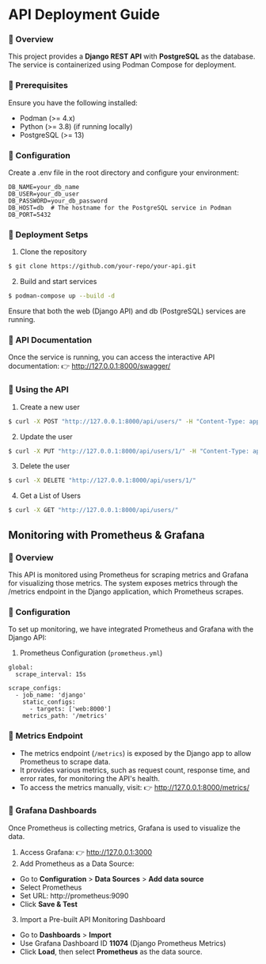 #  API Deployment Guide
### 📌 Overview
This project provides a **Django REST API** with **PostgreSQL** as the database. The service is containerized using Podman Compose for deployment.

### 📌 Prerequisites
Ensure you have the following installed:

- Podman (>= 4.x)
- Python (>= 3.8) (if running locally)
- PostgreSQL (>= 13)

### 📌 Configuration
Create a .env file in the root directory and configure your environment:
  ```
  DB_NAME=your_db_name
  DB_USER=your_db_user
  DB_PASSWORD=your_db_password
  DB_HOST=db  # The hostname for the PostgreSQL service in Podman
  DB_PORT=5432
  ```


### 📌 Deployment Setps
1. Clone the repository
```sh
$ git clone https://github.com/your-repo/your-api.git
```
2. Build and start services
```sh
$ podman-compose up --build -d
```
Ensure that both the web (Django API) and db (PostgreSQL) services are running.

### 📌 API Documentation
Once the service is running, you can access the interactive API documentation: 👉 http://127.0.0.1:8000/swagger/

### 📌 Using the API
1. Create a new user
```sh
$ curl -X POST "http://127.0.0.1:8000/api/users/" -H "Content-Type: application/json" -d '{"name": "Alice", "email": "alice@example.com"}'
```
2. Update the user
```sh
$ curl -X PUT "http://127.0.0.1:8000/api/users/1/" -H "Content-Type: application/json" -d '{"name": "Alice Updated"}'
```
3. Delete the user
```sh
$ curl -X DELETE "http://127.0.0.1:8000/api/users/1/"
```
4. Get a List of Users
```sh
$ curl -X GET "http://127.0.0.1:8000/api/users/"
```

## Monitoring with Prometheus & Grafana
### 📌 Overview
This API is monitored using Prometheus for scraping metrics and Grafana for visualizing those metrics. The system exposes metrics through the /metrics endpoint in the Django application, which Prometheus scrapes.

### 📌 Configuration
To set up monitoring, we have integrated Prometheus and Grafana with the Django API:
1. Prometheus Configuration (```prometheus.yml```)
```
global:
  scrape_interval: 15s

scrape_configs:
  - job_name: 'django'
    static_configs:
      - targets: ['web:8000']
    metrics_path: '/metrics'
```

### 📌 Metrics Endpoint
- The metrics endpoint (```/metrics```) is exposed by the Django app to allow Prometheus to scrape data.
- It provides various metrics, such as request count, response time, and error rates, for monitoring the API's health.
- To access the metrics manually, visit: 👉 http://127.0.0.1:8000/metrics/

### 📌 Grafana Dashboards
Once Prometheus is collecting metrics, Grafana is used to visualize the data.
1. Access Grafana: 👉 http://127.0.0.1:3000
2. Add Prometheus as a Data Source:
- Go to **Configuration** > **Data Sources** > **Add data source**
- Select Prometheus
- Set URL: http://prometheus:9090
- Click **Save & Test**

3. Import a Pre-built API Monitoring Dashboard
- Go to **Dashboards** > **Import**
- Use Grafana Dashboard ID **11074** (Django Prometheus Metrics)
- Click **Load**, then select **Prometheus** as the data source.
